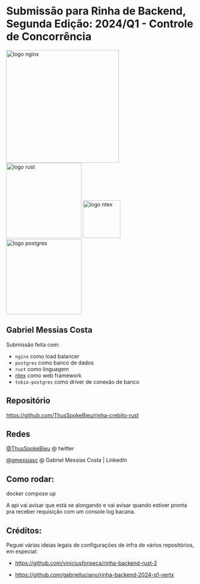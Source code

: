 # Submissão para Rinha de Backend, Segunda Edição: 2024/Q1 - Controle de Concorrência

<img src="https://upload.wikimedia.org/wikipedia/commons/c/c5/Nginx_logo.svg" alt="logo nginx" width="300" height="auto">
<br />
<img src="https://logodix.com/logo/700854.png" alt="logo rust" width="200" height="auto">
<img src="https://ntex.rs/img/logo.png" alt="logo ntex" width="100" height="auto">
<img src="https://upload.wikimedia.org/wikipedia/commons/2/29/Postgresql_elephant.svg" alt="logo postgres" width="200" height="auto">


## Gabriel Messias Costa
Submissão feita com:
- `nginx` como load balancer
- `postgres` como banco de dados
- `rust` como linguagem 
- [ntex](https://ntex.rs/) como web framework
- `tokio-postgres` como driver de conexão de banco

## Repositório
https://github.com/ThusSpokeBieu/rinha-crebito-rust

## Redes
[@ThusSpokeBieu](https://twitter.com/thusspokebieu) @ twitter

[@gmessiasc](https://www.linkedin.com/in/gmessiasc/) @ Gabriel Messias Costa | LinkedIn

## Como rodar: 

docker compose up 

A api vai avisar que está se alongando e vai avisar quando estiver pronta pra receber requisição com um console log bacana.

## Créditos:

Peguei várias ideias legais de configurações de infra de vários repositórios, em especial: 

- https://github.com/viniciusfonseca/rinha-backend-rust-2

- https://github.com/gabrielluciano/rinha-backend-2024-q1-vertx
